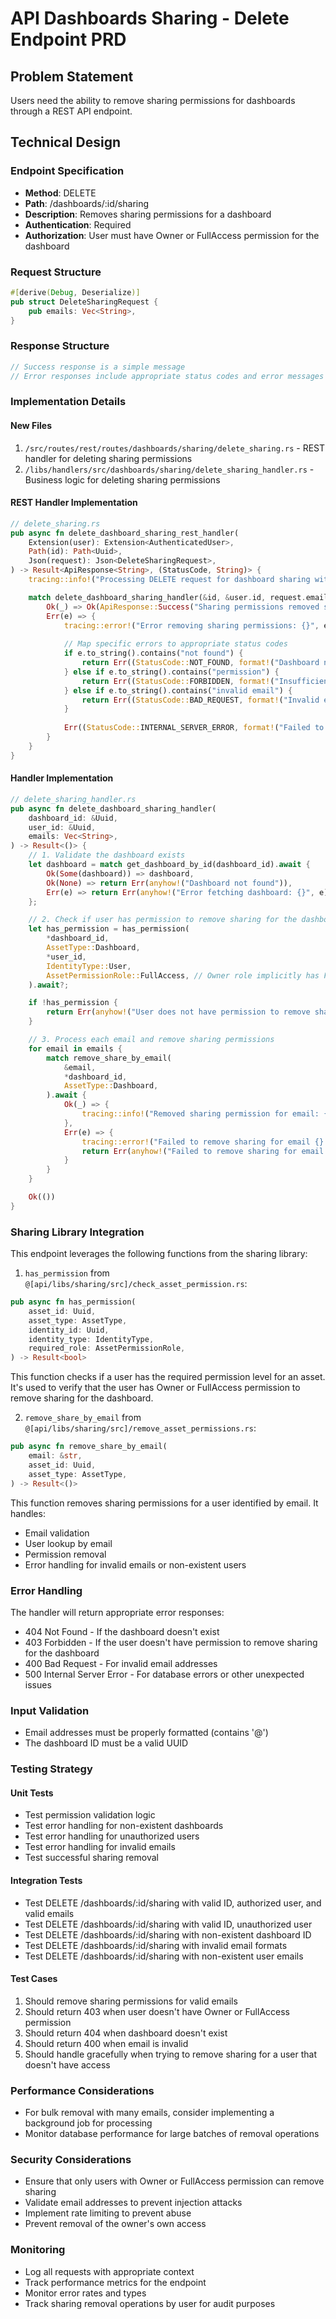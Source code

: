 # API Dashboards Sharing - Delete Endpoint PRD

## Problem Statement
Users need the ability to remove sharing permissions for dashboards through a REST API endpoint.

## Technical Design

### Endpoint Specification
- **Method**: DELETE
- **Path**: /dashboards/:id/sharing
- **Description**: Removes sharing permissions for a dashboard
- **Authentication**: Required
- **Authorization**: User must have Owner or FullAccess permission for the dashboard

### Request Structure
```rust
#[derive(Debug, Deserialize)]
pub struct DeleteSharingRequest {
    pub emails: Vec<String>,
}
```

### Response Structure
```rust
// Success response is a simple message
// Error responses include appropriate status codes and error messages
```

### Implementation Details

#### New Files
1. `/src/routes/rest/routes/dashboards/sharing/delete_sharing.rs` - REST handler for deleting sharing permissions
2. `/libs/handlers/src/dashboards/sharing/delete_sharing_handler.rs` - Business logic for deleting sharing permissions

#### REST Handler Implementation
```rust
// delete_sharing.rs
pub async fn delete_dashboard_sharing_rest_handler(
    Extension(user): Extension<AuthenticatedUser>,
    Path(id): Path<Uuid>,
    Json(request): Json<DeleteSharingRequest>,
) -> Result<ApiResponse<String>, (StatusCode, String)> {
    tracing::info!("Processing DELETE request for dashboard sharing with ID: {}, user_id: {}", id, user.id);

    match delete_dashboard_sharing_handler(&id, &user.id, request.emails).await {
        Ok(_) => Ok(ApiResponse::Success("Sharing permissions removed successfully".to_string())),
        Err(e) => {
            tracing::error!("Error removing sharing permissions: {}", e);
            
            // Map specific errors to appropriate status codes
            if e.to_string().contains("not found") {
                return Err((StatusCode::NOT_FOUND, format!("Dashboard not found: {}", e)));
            } else if e.to_string().contains("permission") {
                return Err((StatusCode::FORBIDDEN, format!("Insufficient permissions: {}", e)));
            } else if e.to_string().contains("invalid email") {
                return Err((StatusCode::BAD_REQUEST, format!("Invalid email: {}", e)));
            }
            
            Err((StatusCode::INTERNAL_SERVER_ERROR, format!("Failed to remove sharing permissions: {}", e)))
        }
    }
}
```

#### Handler Implementation
```rust
// delete_sharing_handler.rs
pub async fn delete_dashboard_sharing_handler(
    dashboard_id: &Uuid,
    user_id: &Uuid,
    emails: Vec<String>,
) -> Result<()> {
    // 1. Validate the dashboard exists
    let dashboard = match get_dashboard_by_id(dashboard_id).await {
        Ok(Some(dashboard)) => dashboard,
        Ok(None) => return Err(anyhow!("Dashboard not found")),
        Err(e) => return Err(anyhow!("Error fetching dashboard: {}", e)),
    };

    // 2. Check if user has permission to remove sharing for the dashboard (Owner or FullAccess)
    let has_permission = has_permission(
        *dashboard_id,
        AssetType::Dashboard,
        *user_id,
        IdentityType::User,
        AssetPermissionRole::FullAccess, // Owner role implicitly has FullAccess permissions
    ).await?;

    if !has_permission {
        return Err(anyhow!("User does not have permission to remove sharing for this dashboard"));
    }

    // 3. Process each email and remove sharing permissions
    for email in emails {
        match remove_share_by_email(
            &email,
            *dashboard_id,
            AssetType::Dashboard,
        ).await {
            Ok(_) => {
                tracing::info!("Removed sharing permission for email: {} on dashboard: {}", email, dashboard_id);
            },
            Err(e) => {
                tracing::error!("Failed to remove sharing for email {}: {}", email, e);
                return Err(anyhow!("Failed to remove sharing for email {}: {}", email, e));
            }
        }
    }

    Ok(())
}
```

### Sharing Library Integration
This endpoint leverages the following functions from the sharing library:

1. `has_permission` from `@[api/libs/sharing/src]/check_asset_permission.rs`:
```rust
pub async fn has_permission(
    asset_id: Uuid,
    asset_type: AssetType,
    identity_id: Uuid,
    identity_type: IdentityType,
    required_role: AssetPermissionRole,
) -> Result<bool>
```
This function checks if a user has the required permission level for an asset. It's used to verify that the user has Owner or FullAccess permission to remove sharing for the dashboard.

2. `remove_share_by_email` from `@[api/libs/sharing/src]/remove_asset_permissions.rs`:
```rust
pub async fn remove_share_by_email(
    email: &str,
    asset_id: Uuid,
    asset_type: AssetType,
) -> Result<()>
```
This function removes sharing permissions for a user identified by email. It handles:
- Email validation
- User lookup by email
- Permission removal
- Error handling for invalid emails or non-existent users

### Error Handling
The handler will return appropriate error responses:
- 404 Not Found - If the dashboard doesn't exist
- 403 Forbidden - If the user doesn't have permission to remove sharing for the dashboard
- 400 Bad Request - For invalid email addresses
- 500 Internal Server Error - For database errors or other unexpected issues

### Input Validation
- Email addresses must be properly formatted (contains '@')
- The dashboard ID must be a valid UUID

### Testing Strategy

#### Unit Tests
- Test permission validation logic
- Test error handling for non-existent dashboards
- Test error handling for unauthorized users
- Test error handling for invalid emails
- Test successful sharing removal

#### Integration Tests
- Test DELETE /dashboards/:id/sharing with valid ID, authorized user, and valid emails
- Test DELETE /dashboards/:id/sharing with valid ID, unauthorized user
- Test DELETE /dashboards/:id/sharing with non-existent dashboard ID
- Test DELETE /dashboards/:id/sharing with invalid email formats
- Test DELETE /dashboards/:id/sharing with non-existent user emails

#### Test Cases
1. Should remove sharing permissions for valid emails
2. Should return 403 when user doesn't have Owner or FullAccess permission
3. Should return 404 when dashboard doesn't exist
4. Should return 400 when email is invalid
5. Should handle gracefully when trying to remove sharing for a user that doesn't have access

### Performance Considerations
- For bulk removal with many emails, consider implementing a background job for processing
- Monitor database performance for large batches of removal operations

### Security Considerations
- Ensure that only users with Owner or FullAccess permission can remove sharing
- Validate email addresses to prevent injection attacks
- Implement rate limiting to prevent abuse
- Prevent removal of the owner's own access

### Monitoring
- Log all requests with appropriate context
- Track performance metrics for the endpoint
- Monitor error rates and types
- Track sharing removal operations by user for audit purposes

